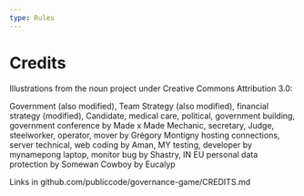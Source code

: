 ```yaml
---
type: Rules
---
```


# Credits

Illustrations from the noun project under Creative Commons Attribution 3.0:

Government (also modified), Team Strategy (also modified), financial strategy (modified), Candidate, medical care, political, government building, government conference by Made x Made
Mechanic, secretary, Judge, steelworker, operator, mover by Grégory Montigny
hosting connections, server technical, web coding by Aman, MY
testing, developer by mynamepong
laptop, monitor bug by Shastry, IN
EU personal data protection by Somewan
Cowboy by Eucalyp

Links in github.com/publiccode/governance-game/CREDITS.md
